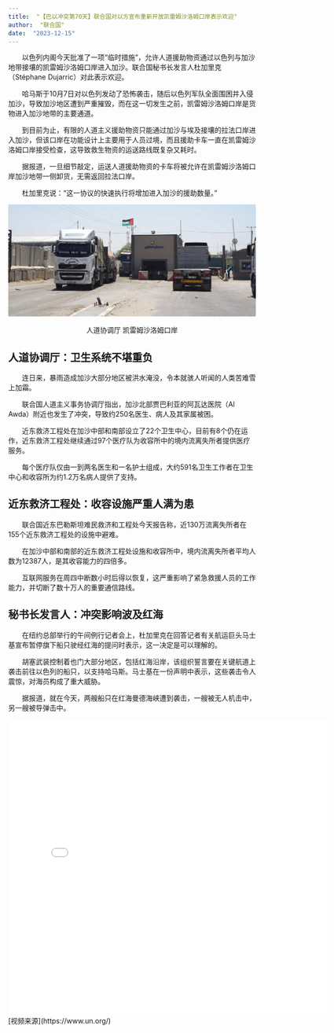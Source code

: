 ```yaml
---
title:  "【巴以冲突第70天】联合国对以方宣布重新开放凯雷姆沙洛姆口岸表示欢迎"
author:  "联合国"
date:  "2023-12-15"
---
```

&emsp;&emsp;以色列内阁今天批准了一项“临时措施”，允许人道援助物资通过以色列与加沙地带接壤的凯雷姆沙洛姆口岸进入加沙。联合国秘书长发言人杜加里克（Stéphane Dujarric）对此表示欢迎。

&emsp;&emsp;哈马斯于10月7日对以色列发动了恐怖袭击，随后以色列军队全面围困并入侵加沙，导致加沙地区遭到严重摧毁，而在这一切发生之前，凯雷姆沙洛姆口岸是货物进入加沙地带的主要通道。

&emsp;&emsp;到目前为止，有限的人道主义援助物资只能通过加沙与埃及接壤的拉法口岸进入加沙，但该口岸在功能设计上主要用于人员过境，而且援助卡车一直在凯雷姆沙洛姆口岸接受检查，这导致救生物资的运送路线既复杂又耗时。

&emsp;&emsp;据报道，一旦细节敲定，运送人道援助物资的卡车将被允许在凯雷姆沙洛姆口岸加沙地带一侧卸货，无需返回拉法口岸。

&emsp;&emsp;杜加里克说：“这一协议的快速执行将增加进入加沙的援助数量。”

![人道协调厅 凯雷姆沙洛姆口岸](/static/images/人道协调厅%20凯雷姆沙洛姆口岸.jpg)

<center>人道协调厅 凯雷姆沙洛姆口岸</center>

## 人道协调厅：卫生系统不堪重负
&emsp;&emsp;连日来，暴雨造成加沙大部分地区被洪水淹没，令本就骇人听闻的人类苦难雪上加霜。

&emsp;&emsp;联合国人道主义事务协调厅指出，加沙北部贾巴利亚的阿瓦达医院（Al Awda）附近也发生了冲突，导致约250名医生、病人及其家属被困。

&emsp;&emsp;近东救济工程处在加沙中部和南部设立了22个卫生中心，目前有8个仍在运作，近东救济工程处继续通过97个医疗队为收容所中的境内流离失所者提供医疗服务。

&emsp;&emsp;每个医疗队仅由一到两名医生和一名护士组成，大约591名卫生工作者在卫生中心和收容所为约1.2万名病人提供了支持。
## 近东救济工程处：收容设施严重人满为患
&emsp;&emsp;联合国近东巴勒斯坦难民救济和工程处今天报告称，近130万流离失所者在155个近东救济工程处的设施中避难。

&emsp;&emsp;在加沙中部和南部的近东救济工程处设施和收容所中，境内流离失所者平均人数为12387人，是其收容能力的四倍多。

&emsp;&emsp;互联网服务在周四中断数小时后得以恢复，这严重影响了紧急救援人员的工作能力，并切断了数十万人的重要通信路线。
## 秘书长发言人：冲突影响波及红海
&emsp;&emsp;在纽约总部举行的午间例行记者会上，杜加里克在回答记者有关航运巨头马士基宣布暂停旗下船只驶经红海的提问时表示，这一决定是可以理解的。

&emsp;&emsp;胡塞武装控制着也门大部分地区，包括红海沿岸，该组织誓言要在关键航道上袭击前往以色列的船只，以支持哈马斯。马士基在一份声明中表示，这些袭击令人震惊，对海员构成了重大威胁。

&emsp;&emsp;据报道，就在今天，两艘船只在红海曼德海峡遭到袭击，一艘被无人机击中，另一艘被导弹击中。

<iframe src="//player.bilibili.com/player.html?aid=324377787&bvid=BV16w411b7cC&cid=1360020874&p=1" scrolling="no" border="0" frameborder="no" framespacing="0" allowfullscreen="true"width="650px" height="600px"> </iframe>
[视频来源](https://www.un.org/)